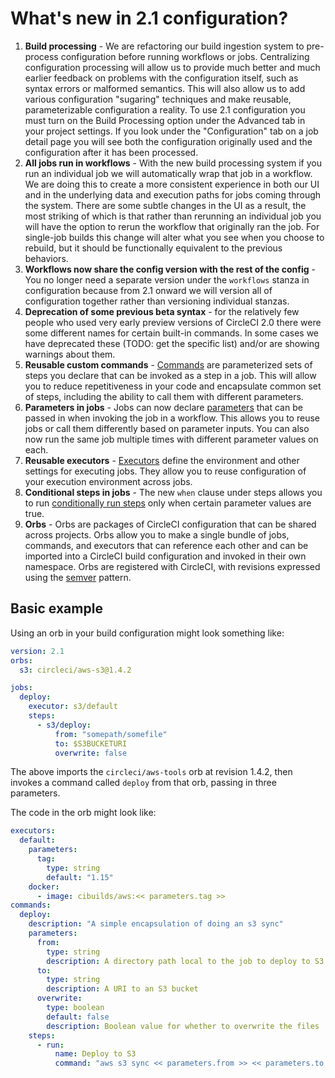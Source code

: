 # What's new in 2.1 configuration?

1. **Build processing** - We are refactoring our build ingestion system to pre-process configuration before running workflows or jobs. Centralizing configuration processing will allow us to provide much better and much earlier feedback on problems with the configuration itself, such as syntax errors or malformed semantics. This will also allow us to add various configuration "sugaring" techniques and make reusable, parameterizable configuration a reality. To use 2.1 configuration you must turn on the Build Processing option under the Advanced tab in your project settings. If you look under the "Configuration" tab on a job detail page you will see both the configuration originally used and the configuration after it has been processed.
1. **All jobs run in workflows** - With the new build processing system if you run an individual job we will automatically wrap that job in a workflow. We are doing this to create a more consistent experience in both our UI and in the underlying data and execution paths for jobs coming through the system. There are some subtle changes in the UI as a result, the most striking of which is that rather than rerunning an individual job you will have the option to rerun the workflow that originally ran the job. For single-job builds this change will alter what you see when you choose to rebuild, but it should be functionally equivalent to the previous behaviors.
1. **Workflows now share the config version with the rest of the config** - You no longer need a separate version under the `workflows` stanza in configuration because from 2.1 onward we will version all of configuration together rather than versioning individual stanzas.
1. **Deprecation of some previous beta syntax** - for the relatively few people who used very early preview versions of CircleCI 2.0 there were some different names for certain built-in commands. In some cases we have deprecated these (TODO: get the specific list) and/or are showing warnings about them.
1. **Reusable custom commands** - [Commands](commands.md) are parameterized sets of steps you declare that can be invoked as a step in a job. This will allow you to reduce repetitiveness in your code and encapsulate common set of steps, including the ability to call them with different parameters.
1. **Parameters in jobs** - Jobs can now declare [parameters](parameters.md) that can be passed in when invoking the job in a workflow. This allows you to reuse jobs or call them differently based on parameter inputs. You can also now run the same job multiple times with different parameter values on each.
1. **Reusable executors** - [Executors](executors.md) define the environment and other settings for executing jobs. They allow you to reuse configuration of your execution environment across jobs.
1. **Conditional steps in jobs** - The new `when` clause under steps allows you to run [conditionally run steps](conditional-steps.md) only when certain parameter values are true.
1. **Orbs** - Orbs are packages of CircleCI configuration that can be shared across projects. Orbs allow you to make a single bundle of jobs, commands, and executors that can reference each other and can be imported into a CircleCI build configuration and invoked in their own namespace. Orbs are registered with CircleCI, with revisions expressed using the [semver](https://semver.org/) pattern.

## Basic example
Using an orb in your build configuration might look something like:

```yaml
version: 2.1
orbs:
  s3: circleci/aws-s3@1.4.2

jobs:
  deploy:
    executor: s3/default
    steps:
      - s3/deploy:
          from: "somepath/somefile"
          to: $S3BUCKETURI
          overwrite: false
```

The above imports the `circleci/aws-tools` orb at revision 1.4.2, then invokes a command called `deploy` from that orb, passing in three parameters.

The code in the orb might look like:

```yaml
executors:
  default:
    parameters:
      tag:
        type: string
        default: "1.15"
    docker:
      - image: cibuilds/aws:<< parameters.tag >>
commands:
  deploy:
    description: "A simple encapsulation of doing an s3 sync"
    parameters:
      from:
        type: string
        description: A directory path local to the job to deploy to S3
      to:
        type: string
        description: A URI to an S3 bucket
      overwrite:
        type: boolean
        default: false
        description: Boolean value for whether to overwrite the files
    steps:
      - run:
          name: Deploy to S3
          command: "aws s3 sync << parameters.from >> << parameters.to >><<# parameters.overwrite >> --delete<</ parameters.overwrite >>"
```
